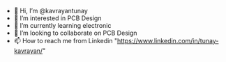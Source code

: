 - 👋 Hi, I’m @kavrayantunay
- 👀 I’m interested in PCB Design
- 🌱 I’m currently learning electronic
- 💞️ I’m looking to collaborate on PCB Design
- 📫 How to reach me from Linkedin "https://www.linkedin.com/in/tunay-kavrayan/"

<!---
kavrayantunay/kavrayantunay is a ✨ special ✨ repository because its `README.md` (this file) appears on your GitHub profile.
You can click the Preview link to take a look at your changes.
--->
